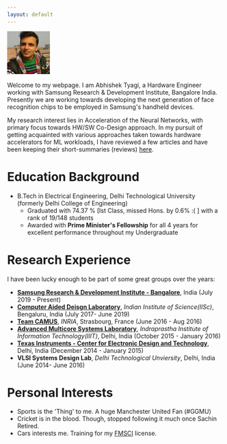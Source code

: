 ```yaml
---
layout: default
---
```


<script src = "assets/js/test.js"></script>
<script src="/pace/pace.js"></script>
<link href="/pace/themes/blue/pace-theme-barber-shop.css" rel="stylesheet" />
<img id = "biophoto" src = "assets/img/bio_photo.jpeg" alt = "Abhishek Tyagi" style = "width: 100px;height:100px;">

Welcome to my webpage. I am Abhishek Tyagi, a Hardware Engineer working with Samsung Research & Development Institute, Bangalore India. Presently we are working towards developing the next generation of face recognition chips to be employed in Samsung's handheld devices.

My research interest lies in Acceleration of the Neural Networks, with primary focus towards HW/SW Co-Design approach. In my pursuit of getting acquainted with various approaches taken towards hardware accelerators for ML workloads, I have reviewed a few articles and have been keeping their short-summaries (reviews) [here](/Blog/papers/papers_combine). 

# Education Background
- B.Tech in Electrical Engineering, Delhi Technological University (formerly Delhi College of Engineering)
  - Graduated with 74.37 % [Ist Class, missed Hons. by 0.6% :( ] with a rank of 19/148 students
  - Awarded with **Prime Minister's Fellowship** for all 4 years for excellent performance throughout my Undergraduate

# Research Experience
I have been lucky enough to be part of some great groups over the years:

- **[Samsung Research & Development Institute - Bangalore](https://research.samsung.com/sri-b)**, India (July 2019 - Present)
- **[Computer Aided Deisgn Laboratory](http://cadl.iisc.ernet.in/cadlab/)**, _Indian Institute of Science(IISc)_, Bengaluru, India (July 2017- June 2019)
- **[Team CAMUS](http://team.inria.fr/camus/)**, _INRIA_, Strasbourg, France (June 2016 - Aug 2016)
- **[Advanced Multicore Systems Laboratory](https://www.iiitd.edu.in/noc/)**, _Indraprastha Institute of Information Technology(IIIT)_, Delhi, India (October 2015 - January 2016)
- **[Texas Instruments - Center for Electronic Design and Technology](http://cedtnsit.in/)**, Delhi, India (December 2014 - January 2015)
- **VLSI Systems Design Lab**, _Delhi Technological Unviersity_, Delhi, India (June 2014- June 2016)

<!--- <a name="rt"></a>Research Interests
**Computer Architecture; Hardware Accelerators Design for ML,Graph Processing; Machine Learning; Quantum Computing**
![Alt_text](/assets/img/image.svg)-->


# Personal Interests
- Sports is the 'Thing' to me. A huge Manchester United Fan (#GGMU)
- Cricket is in the blood. Though, stopped following it much once Sachin Retired.
- Cars interests me. Training for my [FMSCI](http://licence.fmsci.co.in/) license.
